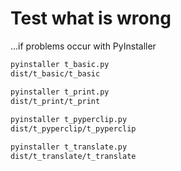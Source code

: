 # Test what is wrong
...if problems occur with PyInstaller

```bash
pyinstaller t_basic.py
dist/t_basic/t_basic 

pyinstaller t_print.py
dist/t_print/t_print
 
pyinstaller t_pyperclip.py
dist/t_pyperclip/t_pyperclip 

pyinstaller t_translate.py
dist/t_translate/t_translate 

```
